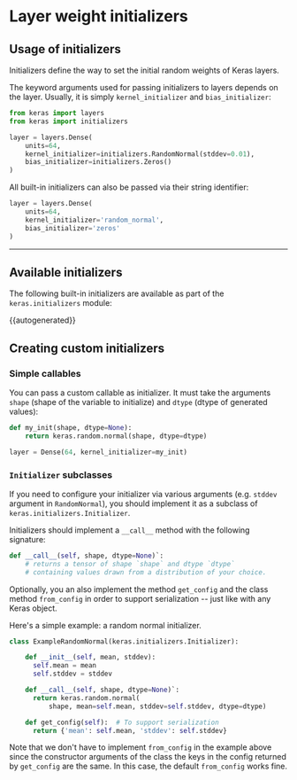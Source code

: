 # Layer weight initializers

## Usage of initializers

Initializers define the way to set the initial random weights of Keras layers.

The keyword arguments used for passing initializers to layers depends on the layer.
Usually, it is simply `kernel_initializer` and `bias_initializer`:

```python
from keras import layers
from keras import initializers

layer = layers.Dense(
    units=64,
    kernel_initializer=initializers.RandomNormal(stddev=0.01),
    bias_initializer=initializers.Zeros()
)
```

All built-in initializers can also be passed via their string identifier:

```python
layer = layers.Dense(
    units=64,
    kernel_initializer='random_normal',
    bias_initializer='zeros'
)
```

---


## Available initializers

The following built-in initializers are available as part of the `keras.initializers` module:

{{autogenerated}}


## Creating custom initializers

### Simple callables

You can pass a custom callable as initializer.
It must take the arguments `shape` (shape of the variable to initialize) and `dtype` (dtype of generated values):

```python
def my_init(shape, dtype=None):
    return keras.random.normal(shape, dtype=dtype)

layer = Dense(64, kernel_initializer=my_init)
```

### `Initializer` subclasses

If you need to configure your initializer via various arguments (e.g. `stddev` argument in `RandomNormal`),
you should implement it as a subclass of `keras.initializers.Initializer`.

Initializers should implement a `__call__` method with the following
signature:

```python
def __call__(self, shape, dtype=None)`:
    # returns a tensor of shape `shape` and dtype `dtype`
    # containing values drawn from a distribution of your choice.
```

Optionally, you an also implement the method `get_config` and the class
method `from_config` in order to support serialization -- just like with
any Keras object.

Here's a simple example: a random normal initializer.

```python
class ExampleRandomNormal(keras.initializers.Initializer):

    def __init__(self, mean, stddev):
      self.mean = mean
      self.stddev = stddev

    def __call__(self, shape, dtype=None)`:
      return keras.random.normal(
          shape, mean=self.mean, stddev=self.stddev, dtype=dtype)

    def get_config(self):  # To support serialization
      return {'mean': self.mean, 'stddev': self.stddev}
```

Note that we don't have to implement `from_config` in the example above since
the constructor arguments of the class the keys in the config returned by
`get_config` are the same. In this case, the default `from_config`
works fine.
